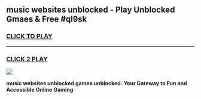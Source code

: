 
## music websites unblocked - Play Unblocked Gmaes & Free #ql9sk
<h3>
<a href="https://news.freeplayer.one?title=music_websites_unblocked&ref=03M">CLICK TO PLAY</a></h3>
<hr>

<h3>
<a href="https://news.freeplayer.one?title=music_websites_unblocked&ref=03M">CLICK 2 PLAY</a>
  
</h3>

<a href="https://news.freeplayer.one?title=music_websites_unblocked&ref=03M"><img src="https://clearcache.store/games.png"></a>


**music websites unblocked games unblocked: Your Gateway to Fun and Accessible Online Gaming**
